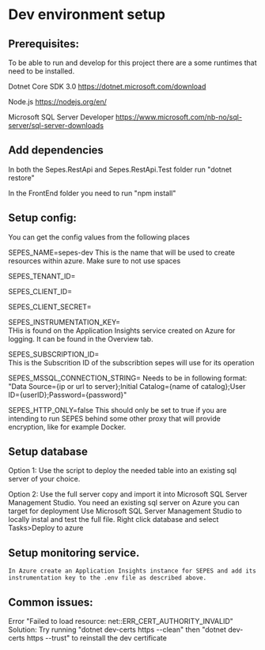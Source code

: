 # Dev environment setup

## Prerequisites:

To be able to run and develop for this project there are a some runtimes that need to be installed.

Dotnet Core SDK 3.0 https://dotnet.microsoft.com/download

Node.js https://nodejs.org/en/

Microsoft SQL Server Developer https://www.microsoft.com/nb-no/sql-server/sql-server-downloads


## Add dependencies

In both the Sepes.RestApi and Sepes.RestApi.Test folder run "dotnet restore"

In the FrontEnd folder you need to run "npm install"


## Setup config:

You can get the config values from the following places

SEPES_NAME=sepes-dev
This is the name that will be used to create resources within azure. Make sure to not use spaces

SEPES_TENANT_ID=            

SEPES_CLIENT_ID=            

SEPES_CLIENT_SECRET=        

SEPES_INSTRUMENTATION_KEY=  
THis is found on the Application Insights service created on Azure for logging. It can be found in the Overview tab.

SEPES_SUBSCRIPTION_ID=      
This is the Subscrition ID of the subscribtion sepes will use for its operation

SEPES_MSSQL_CONNECTION_STRING=
Needs to be in following format: "Data Source={ip or url to server};Initial Catalog={name of catalog};User ID={userID};Password={password}"

SEPES_HTTP_ONLY=false
This should only be set to true if you are intending to run SEPES behind some other proxy that will provide encryption, like for example Docker.


## Setup database
Option 1:
    Use the script to deploy the needed table into an existing sql server of your choice.

Option 2:
    Use the full server copy and import it into Microsoft SQL Server Management Studio.
    You need an existing sql server on Azure you can target for deployment
    Use Microsoft SQL Server Management Studio to locally instal and test the full file.
    Right click database and select Tasks>Deploy to azure

## Setup monitoring service.
    In Azure create an Application Insights instance for SEPES and add its instrumentation key to the .env file as described above.

## Common issues:

Error "Failed to load resource: net::ERR_CERT_AUTHORITY_INVALID"
Solution:
            Try running "dotnet dev-certs https --clean" then  "dotnet dev-certs https --trust" to reinstall the dev certificate